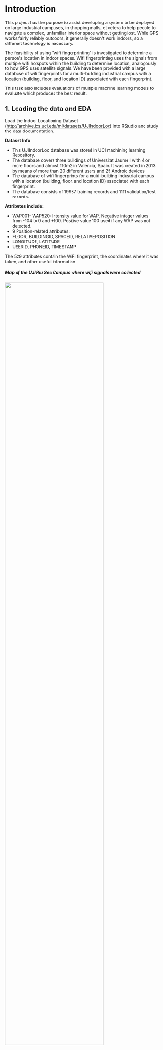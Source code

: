 # Introduction

This project has the purpose to assist developing a system to be deployed on large industrial campuses, in shopping malls, et cetera to help people to navigate a complex, unfamiliar interior space without getting lost. While GPS works fairly reliably outdoors, it generally doesn't work indoors, so a different technology is necessary. 

The feasibility of using "wifi fingerprinting" is investigated to determine a person's location in indoor spaces. Wifi fingerprinting uses the signals from multiple wifi hotspots within the building to determine location, analogously to how GPS uses satellite signals. We have been provided with a large database of wifi fingerprints for a multi-building industrial campus with a location (building, floor, and location ID) associated with each fingerprint. 

This task also includes evaluations of multiple machine learning models to evaluate which produces the best result.

## 1. Loading the data and EDA
Load the Indoor Locationing Dataset (http://archive.ics.uci.edu/ml/datasets/UJIIndoorLoc) into RStudio and study the data documentation. 

**Dataset Info**
- This UJIIndoorLoc database was stored in UCI machining learning Repository.
- The database covers three buildings of Universitat Jaume I with 4 or more floors and almost 110m2 in Valencia, Spain. It was created in 2013 by means of more than 20 different users and 25 Android devices.
- The database of wifi fingerprints for a multi-building industrial campus with a location (building, floor, and location ID) associated with each fingerprint.
- The database consists of 19937 training records and 1111 validation/test records.

**Attributes include:**

- WAP001- WAP520: Intensity value for WAP. Negative integer values from -104 to 0 and +100. Positive value 100 used if any WAP was not detected.
- 9 Position-related attributes:
- FLOOR, BUILDINGID, SPACEID, RELATIVEPOSITION
- LONGITUDE, LATITUDE
- USERID, PHONEID, TIMESTAMP

The 529 attributes contain the WiFi fingerprint, the coordinates where it was taken, and other useful information.

##### Map of the UJI Riu Sec Campus where wifi signals were collected

<img src="/images/Buildings_Wifi%20signals%20collected%20from.png"  width="80%" height="80%">


Preliminary exploration was performed as part of familiarization process.

**The distribution and occurrences of WAPs**

<img src="/images/Frequency%20of%20occurrence%20of%20WAPs%20values_train.png"  width="240" height="190">   <img src="/images/Frequency%20of%20occurrence%20of%20WAPs%20values_valid.png"  width="240" height="190"> 

<img src="/images/Frequency%20of%20occurence%20of%20WAPs%20both%20dt.png"  width="340" height="200"> 


**3D-mapping the footprints**

<img src="/images/3D%20indoor%20training.png"  width="240" height="240"> <img src="/images/3D%20indoor%20validation.png"  width="240" height="240">


### 2. Data cleaning
A few actions have been taken in terms of data cleaning and transformation:

- remove duplicate (non-unique) observations 
- the training and validation data sets were combined together to speed up the transformation process
- change certain variables'data type to appropriate ones
- change the value of RSSI = 100 to -110
- remove those "near-zero variance" predictors and registers (including those columns that contain only constants and rows with no variance)
- remove variables that have little values in terms of validating models/data
- split data before modelling


### 3. Decision on ML approach - classificaiton or regression?

The dataset is very large, so a key part of the process involves defining an approach to sampling the data. Decisions were made to use:

- classification models to predict building ID and floor numbers
- regression models to predict longitude and latitude values by each building

Parallel processing was set up. 


### 4. Predicting building ID

KNN, Random Forest and Decision Tree C5.0 were deployed. Results can ben seen in below:

<img src="/images/Kappa%20and%20Accuracy_3 models_BLD.png"  width="45%" height="45%">  

There is large amount of information that independent variables carry in this dataset, which can well explain why all models have very good results in terms of predicting Building IDs. 


### 5. Predicting floor numbers

Random Forest and KNN algorithms have been employed in predicting floor numbers. In predicting floor numbers, the data was subset by each building. Nevertheless, an attempt has also been made to use all data without subsetting by building ID. The latter approach showed a slightly better result when predicting floor numbers in the Building 1 as shown in below group of confusion matrices.  

**Confusion matrices of predicting floor numbers - using Random Forest**

**<em>Confusion Matrix - subsetting data by building IDs (BLD0, BLD1, BLD2)</em>**

<img src="/images/CM%20-%20prediction%20of%20floors%20with%20data%20BLD0.png"  width="30%" height="30%">  <img src="/images/CM%20-%20prediction%20of%20floors%20with%20BLD1.png"  width="30%" height="30%">  <img src="/images/CM%20-%20prediction%20of%20floors%20with%20BLD2.png"  width="30%" height="30%">  


**<em>Confusion Matrix - without subsetting data</em>**

<img src="/images/CM%20-%20prediction%20of%20floors%20with%20all%20buildings.png"  width="30%" height="30%"> 

Further investigation should be taken in understanding why the prediction of floor numbers in Building 1 has much worse results than those in the other two buildings. 

**Confusion matrices of predicting floor numbers - using KNN**

**<em>Confusion Matrix - subsetting data by building IDs (BLD0, BLD1, BLD2)</em>**

<img src="/images/KNN%20CM%20BLD0%20floor%20prediction.png"  width="30%" height="30%">  <img src="/images/KNN%20CM%20BLD1%20floor%20prediction.png"  width="30%" height="30%">  <img src="/images/KNN%20CM%20BLD2%20floor%20prediction.png"  width="30%" height="30%">  


**<em>Confusion Matrix - without subsetting data</em>**

<img src="/images/KNN%20CM%20all%20BLDs%20floor%20prediction.png"  width="30%" height="30%"> 


### 6. Predicting latitude and longitude values

Random Forest regression algorithm and KNN regression algorithm were deployed in predicting latitude and longitude values. In an earlier attempt, both variables were included in the training and the validation dataset. When examining the variable importance, both variables ranked as the most important variable when predicting the other. Given the context that this task is to predict latitude/longitude in neighboring buildings, each latitude value has only a relatively small range of longitude values. This may lead to the high importance score they appear to each other. Therefore, latitude and longitude values were taken out in predicting longitude and latitude. 

The system processing time: RF - on average between 30m to 1h and KNN took much shorter time. By releveling floor number, improved results in R-squared were achieved.


#### 6.1 Random Forest - predicting longitude 

**Predicted vs. Actual Longitude Values - Random Forest Algorithm (BLD0, BLD1, BLD2)**

<img src="/images/RF%20nolat%20predicted%20vs.%20actual%20Longitude%20in%20Building%200.png"  width="30%" height="30%">  <img src="/images/RF%20nolat%20Predicted%20vs.%20Actual%20-%20Longitude%20in%20Building%201.png"  width="30%" height="30%">  <img src="/images/RF%20nolat%20Predicted%20vs.%20Actual%20-%20Longitude%20in%20Building%202.png"  width="30%" height="30%">  

**List of important variables in predicting longitude values (Random Forest)**

<img src="/images/LON_BLD0_RF_nolat.png"  width="30%" height="30%">  <img src="/images/LONPredict_BLD1_RF_nolat.png"  width="30%" height="30%">  <img src="/images/LONPredict_BLD2_RF_nolat.png"  width="30%" height="30%">


#### 6.2 Random Forest - predicting latitude 

**Predicted vs. Actual Longitude Values - Random Forest Algorithm (BLD0, BLD1, BLD2)**

<img src="/images/RF%20nolon%20Predicted%20vs.%20Actual%20-%20Latitude%20in%20Building%200.png"  width="30%" height="30%">  <img src="/images/RF%20nolon%20Predicted%20vs.%20Actual%20-%20Latitude%20in%20Building%201.png"  width="30%" height="30%">  <img src="/images/RF%20nolon%20Predicted%20vs.%20Actual%20-%20Latitude%20in%20Building%202.png"  width="30%" height="30%">  


**List of important variables in predicting latitude values (Random Forest)**

<img src="/images/LATPredict_BLD0_RF_nolon.png"  width="30%" height="30%">  <img src="/images/LATPredict_BLD1_RF_nolon.png"  width="30%" height="30%">  <img src="/images/LATPredict_BLD2_RF_nolon.png"  width="30%" height="30%">

#### 6.3 KNN - predicting longitude 

**Predicted vs. Actual Longitude Values - KNN Algorithm (BLD0, BLD1, BLD2)**

<img src="/images/KNN%20nolat%20Predicted%20vs.%20Actual%20-%20Longitude%20in%20Building%200.png"  width="30%" height="30%">  <img src="/images/KNN%20nolat%20Predicted%20vs.%20Actual%20-%20Longitude%20in%20Building%201.png"  width="30%" height="30%">  <img src="/images/KNN%20nolat%20Predicted%20vs.%20Actual%20-%20Longitude%20in%20Building%202.png"  width="30%" height="30%">


#### 6.4 KNN - predicting latitude 

**Predicted vs. Actual Longitude Values - KNN Algorithm (BLD0, BLD1, BLD2)**

<img src="/images/KNN%20nolon%20Predicted%20vs.%20Actual%20-%20Latitude%20in%20Building%200.png"  width="30%" height="30%">  <img src="/images/KNN%20nolon%20Predicted%20vs.%20Actual%20-%20Latitude%20in%20Building%201.png"  width="30%" height="30%">  <img src="/images/KNN%20%20nolon%20Predicted%20vs.%20Actual%20-%20Latitude%20in%20Building%202.png"  width="30%" height="30%">  


### 7. Summary

The algorithm to be best for this data: Random Forest. 

<img src="/images/summary_of_model_performance.png"  width="100%" height="100%">


**Recommendations in how to improve results**

- Further investigations should be take to look at how to achieve better results in predicting floor numbers in Building 1
- Latitude and longitude prediction for Building 2: BLD 2’s data are disproportionate – more than 9000 observations in training dataset, but only around 200 in the validation dataset.
- Random forest algorithm performed better in terms of accuracy and errors: 
    * less false prediction in floor numbers
    * latitude and longitude “combined” MAEs
    <img src="/images/LAT_LON_combinedMAE.png"  width="40%" height="40%">

- In terms of running time: 
    * KNN was in general faster – when RF models took on average 30mins above to run each one, KNN needed 15-30 mins to run. 
some specific models were super faster and only took a few seconds to get results.
In addition, RF's mtry were set to be around 160 and 200 when predicting latitude and longitude with Random Forest regression, which could lead to model overfit – this should be investigated when time allows. 

### 8. Learning experience to share

Given that this project is part of the learning process, results and processes are not perfect due to time and resources limitation
Consideration/further research and learning. I also share some learning experiece as below: 

- Omitted variables – how can these variables impact the prediction when included: SPACEID, Relative position, User ID, etc. 
- Investigating the potential over-fit of Random Forest algorithm 
- Running time to be considered
- Certain problem: e.g. why the errors of floor prediction is high in Building 1
- It is a process of running and readjustiung – e.g. removing latitude, decision of how to subset data, etc.

